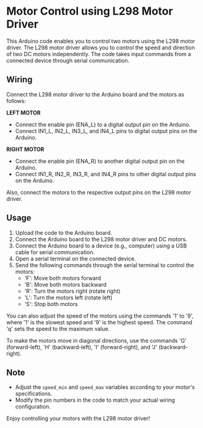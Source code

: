 # Motor Control using L298 Motor Driver

This Arduino code enables you to control two motors using the L298 motor driver. The L298 motor driver allows you to control the speed and direction of two DC motors independently. The code takes input commands from a connected device through serial communication.

## Wiring

Connect the L298 motor driver to the Arduino board and the motors as follows:

**LEFT MOTOR**
- Connect the enable pin (ENA_L) to a digital output pin on the Arduino.
- Connect IN1_L, IN2_L, IN3_L, and IN4_L pins to digital output pins on the Arduino.

**RIGHT MOTOR**
- Connect the enable pin (ENA_R) to another digital output pin on the Arduino.
- Connect IN1_R, IN2_R, IN3_R, and IN4_R pins to other digital output pins on the Arduino.

Also, connect the motors to the respective output pins on the L298 motor driver.

## Usage

1. Upload the code to the Arduino board.
2. Connect the Arduino board to the L298 motor driver and DC motors.
3. Connect the Arduino board to a device (e.g., computer) using a USB cable for serial communication.
4. Open a serial terminal on the connected device.
5. Send the following commands through the serial terminal to control the motors:
   - 'F': Move both motors forward
   - 'B': Move both motors backward
   - 'R': Turn the motors right (rotate right)
   - 'L': Turn the motors left (rotate left)
   - 'S': Stop both motors

You can also adjust the speed of the motors using the commands '1' to '9', where '1' is the slowest speed and '9' is the highest speed. The command 'q' sets the speed to the maximum value.

To make the motors move in diagonal directions, use the commands 'G' (forward-left), 'H' (backward-left), 'I' (forward-right), and 'J' (backward-right).

## Note

- Adjust the `speed_min` and `speed_max` variables according to your motor's specifications.
- Modify the pin numbers in the code to match your actual wiring configuration.

Enjoy controlling your motors with the L298 motor driver!